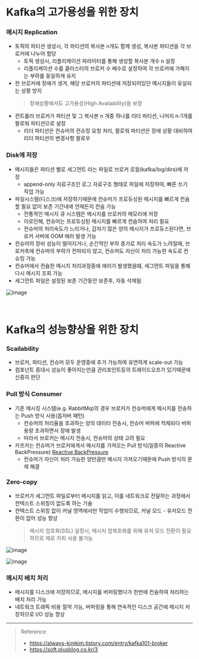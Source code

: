 # Kafka의 고가용성을 위한 장치
### 메시지 Replication
* 토픽의 파티션 생성시, 각 파티션의 복사본 n개도 함께 생성, 복사본 파티션을 각 브로커에 나누어 할당
	* 토픽 생성시, 리플리케이션 파라미터를 통해 생성할 복사본 개수 n 설정
	* 리플리케이션 수를 클러스터의 브로커 수 배수로 설정하여 각 브로커에 가해지는 부하를 동일하게 유지
* 한 브로커에 장애가 생겨, 해당 브로커의 파티션에 저장되어있던 메시지들이 유실되는 상황 방지
	> 장애상황에서도 고가용성(High Availability)을 보장
* 컨트롤러 브로커가 파티션 및 그 복사본 n 개중 하나를 리더 파티션, 나머지 n-1개를 팔로워 파티션으로 설정
	* 리더 파티션은 컨슈머의 컨슈밍 요청 처리, 팔로워 파티션은 장애 상황 대비하여 리더 파티션의 변경사항 팔로우
 
### Disk에 저장
* 메시지들은 파티션 별로 세그먼트 라는 파일로 브로커 로컬(kafka/log/dirs)에 저장
	* append-only 자료구조인 로그 자료구조 형태로 파일에 저장하여, 빠른 쓰기 작업 가능
* 파일시스템(디스크)에 저장하기때문에 컨슈머가 프로듀싱된 메시지를 빠르게 컨슘할 필요 없이 보존 기간내에 언제든지 컨슘 가능
	* 전통적인 메시지 큐 시스템은 메시지를 브로커의 메모리에 저장
	* 이로인해, 컨슈머는 프로듀싱된 메시지를 빠르게 컨슘하여 처리 필요
	* 컨슈머의 처리속도가 느리거나, 갑자기 많은 양의 메시지가 프로듀스된다면, 브로커 서버에 OOM 에러 발생 가능
* 컨슈머의 장비 성능이 떨어지거나, 순간적인 부하 증가로 처리 속도가 느려질때, 브로커측에 컨슈머의 부하가 전파되지 않고, 컨슈머도 자신이 처리 가능한 속도로 컨슈밍 가능
* 컨슈머에서 컨슘한 메시지 처리과정중에 에러가 발생했을떄, 세그먼트 파일을 통해 다시 메시지 조회 가능
* 세그먼트 파일은 설정된 보존 기간동안 보존후, 자동 삭제됨 

![image](https://user-images.githubusercontent.com/48702893/149331939-9259ea2e-18b9-41c8-a8c2-3aa6140a076d.png)

<br>

# Kafka의 성능향상을 위한 장치
### Scailability
* 브로커, 파티션, 컨슈머 모두 운영중에 추가 가능하여 유연하게 scale-out 가능
* 컴포넌트 증대시 성능이 좋아지는만큼 관리포인트등의 트레이드오프가 있기때문에 신중히 판단 

### Pull 방식 Consumer
* 기존 메시징 시스템(e.g. RabbitMq)의 경우 브로커가 컨슈머에게 메시지를 전송하는 Push 방식 사용(옵저버 패턴)
	* 컨슈머의 처리율을 초과하는 양의 데이터 전송시, 컨슈머 버퍼에 적체되다 버퍼 용량 초과하면서 장애 발생
	* 따라서 브로커는 메시지 전송시, 컨슈머의 상태 고려 필요
* 카프카는 컨슈머가 브로커에게서 메시지를 가져오는 Pull 방식(일종의 Reactive BackPressure) [Reactive BackPressure](https://github.com/JisooOh94/study/blob/master/Reactive/2.%20%EB%B0%B1%ED%94%84%EB%A0%88%EC%85%94.md)
	* 컨슈머가 자신이 처리 가능한 양만큼만 메시지 가져오기때문에 Push 방식의 문제 해결

### Zero-copy
* 브로커가 세그먼트 파일로부터 메시지를 읽고, 이를 네트워크로 전달하는 과정에서 컨텍스트 스위칭이 없도록 하는 기술
* 컨텍스트 스위칭 없이 커널 영역에서만 작업이 수행되므로, 커널 모드 - 유저모드 전환이 없어 성능 향상 
	> 메시지 암호화(SSL) 설정시, 메시지 암복호화를 위해 유저 모드 전환이 필요하므로 제로 카피 사용 불가능

![image](https://user-images.githubusercontent.com/48702893/149332010-e7f9be01-1170-475f-b180-702ee1cc0769.png)

![image](https://user-images.githubusercontent.com/48702893/149332024-ffaf5374-58d1-4d43-b559-1a3b9d667a69.png)

### 메시지 배치 처리
* 메시지를 디스크에 저장하므로, 메시지를 버퍼링했다가 한번에 컨슘하여 처리하는 배치 처리 가능
* 네트워크 트래픽 비용 절약 가능, 버퍼링을 통해 연속적인 디스크 공간에 메시지 저장하므로 I/O 성능 향상

***
> Reference
> * https://always-kimkim.tistory.com/entry/kafka101-broker
> * https://soft.plusblog.co.kr/3
